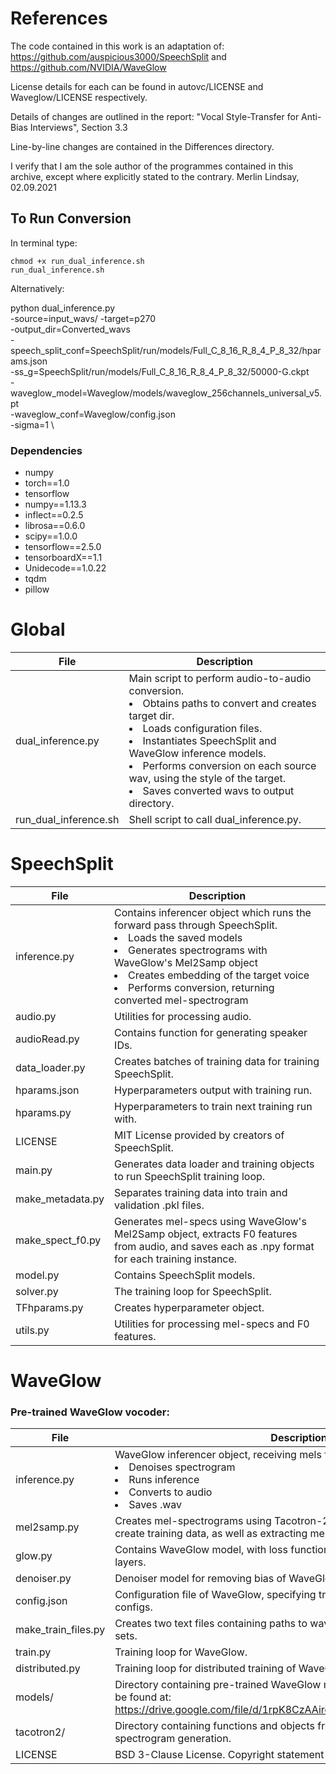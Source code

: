 # References
The code contained in this work is an adaptation of:
https://github.com/auspicious3000/SpeechSplit and
https://github.com/NVIDIA/WaveGlow

License details for each can be found in autovc/LICENSE and 
Waveglow/LICENSE respectively. 

Details of changes are outlined in the report:
"Vocal Style-Transfer for Anti-Bias Interviews", Section 3.3

Line-by-line changes are contained in the Differences directory.

I verify that I am the sole author of the programmes contained in
this archive, except where explicitly stated to the contrary.
Merlin Lindsay, 02.09.2021
## To Run Conversion
In terminal type:

	chmod +x run_dual_inference.sh 
	run_dual_inference.sh

Alternatively:

python dual_inference.py \
	-source=input_wavs/
	-target=p270 \
	-output_dir=Converted_wavs \
	-speech_split_conf=SpeechSplit/run/models/Full_C_8_16_R_8_4_P_8_32/hparams.json \
	-ss_g=SpeechSplit/run/models/Full_C_8_16_R_8_4_P_8_32/50000-G.ckpt \
	-waveglow_model=Waveglow/models/waveglow_256channels_universal_v5.pt \
	-waveglow_conf=Waveglow/config.json \
	-sigma=1 \


<!-- WaveGlow -->
### Dependencies 
* numpy
* torch==1.0
* tensorflow
* numpy==1.13.3
* inflect==0.2.5
* librosa==0.6.0
* scipy==1.0.0
* tensorflow==2.5.0 
* tensorboardX==1.1
* Unidecode==1.0.22
* tqdm
* pillow

# Global

| File | Description |
|----------------|----------------|
| dual_inference.py | Main script to perform audio-to-audio conversion. <li>Obtains paths to convert and creates target dir.</li><li>Loads configuration files.</li><li>Instantiates SpeechSplit and WaveGlow inference models.</li><li>Performs conversion on each source wav, using the style of the target.</li><li>Saves converted wavs to output directory. </li> |
| run_dual_inference.sh | Shell script to call dual_inference.py. |



# SpeechSplit


| File | Description |
|----------------|----------------|
| inference.py | Contains inferencer object which runs the forward pass through SpeechSplit. <li> Loads the saved models</li><li> Generates spectrograms with WaveGlow's Mel2Samp object</li><li> Creates embedding of the target voice</li><li> Performs conversion, returning converted mel-spectrogram</li> |
| audio.py | Utilities for processing audio. |
| audioRead.py | Contains function for generating speaker IDs. |
| data_loader.py | Creates batches of training data for training SpeechSplit. |
| hparams.json | Hyperparameters output with training run. |
| hparams.py | Hyperparameters to train next training run with. |
| LICENSE | MIT License provided by creators of SpeechSplit. |
| main.py | Generates data loader and training objects to run SpeechSplit training loop. |
| make_metadata.py | Separates training data into train and validation .pkl files. |
| make_spect_f0.py | Generates mel-specs using WaveGlow's Mel2Samp object, extracts F0 features from audio, and saves each as .npy format for each training instance. |
| model.py | Contains SpeechSplit models. |
| solver.py | The training loop for SpeechSplit. |
| TFhparams.py | Creates hyperparameter object. |
| utils.py | Utilities for processing mel-specs and F0 features. |


# WaveGlow

### Pre-trained WaveGlow vocoder:

| File | Description |
|----------------|----------------|
| inference.py | WaveGlow inferencer object, receiving mels from SpeechSplit. <li>Denoises spectrogram</li><li>Runs inference</li><li>Converts to audio</li><li>Saves .wav</li> |
| mel2samp.py | Creates mel-spectrograms using Tacotron-2's STFT. This object is used to create training data, as well as extracting mel-specs during inference.|
| glow.py | Contains WaveGlow model, with loss function, and WaveNet affine coupling layers. |
| denoiser.py | Denoiser model for removing bias of WaveGlow from generated spectrogram |
| config.json | Configuration file of WaveGlow, specifying training, data and hyperparameter configs. |
| make_train_files.py | Creates two text files containing paths to wav files, split into training and test sets. |
| train.py | Training loop for WaveGlow. |
| distributed.py | Training loop for distributed training of WaveGlow across multiple GPUs.| 
| models/ | Directory containing pre-trained WaveGlow model. Pre-trained vocoder can be found at: https://drive.google.com/file/d/1rpK8CzAAirq9sWZhe9nlfvxMF1dRgFbF/view|
| tacotron2/ | Directory containing functions and objects from Tacotron-2 for mel-spectrogram generation. |
| LICENSE | BSD 3-Clause License. Copyright statement from Nvidia. |